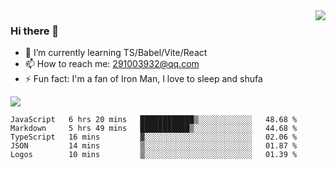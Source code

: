 <img align='right' src='https://github-readme-stats.vercel.app/api?username=niaogege&show_icons=true&theme=radical'/>

### Hi there 👋

- 🌱 I’m currently learning TS/Babel/Vite/React
- 📫 How to reach me: 291003932@qq.com
- ⚡ Fun fact:  I'm a fan of Iron Man, I love to sleep and shufa

![](https://github-readme-stats.vercel.app/api/top-langs/?username=niaogege&layout=compact)

<!--START_SECTION:waka-->
```text
JavaScript   6 hrs 20 mins   ████████████▒░░░░░░░░░░░░   48.68 % 
Markdown     5 hrs 49 mins   ███████████▒░░░░░░░░░░░░░   44.68 % 
TypeScript   16 mins         ▓░░░░░░░░░░░░░░░░░░░░░░░░   02.06 % 
JSON         14 mins         ▒░░░░░░░░░░░░░░░░░░░░░░░░   01.87 % 
Logos        10 mins         ▒░░░░░░░░░░░░░░░░░░░░░░░░   01.39 % 
```
<!--END_SECTION:waka-->
